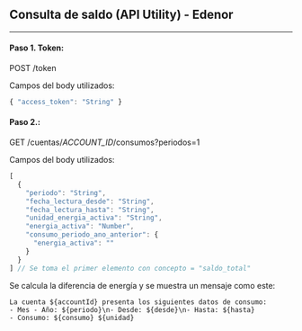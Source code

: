 ## Consulta de saldo (API Utility) - Edenor
---------------------------------------------------------

#### Paso 1. Token:
POST /token

Campos del body utilizados:
```js
{ "access_token": "String" }
```
#### Paso 2.:
GET /cuentas/*ACCOUNT_ID*/consumos?periodos=1

Campos del body utilizados:
```js
[
  {
    "periodo": "String",
    "fecha_lectura_desde": "String",
    "fecha_lectura_hasta": "String",
    "unidad_energia_activa": "String",
    "energia_activa": "Number",
    "consumo_periodo_ano_anterior": {
      "energia_activa": ""
    }
  }
] // Se toma el primer elemento con concepto = "saldo_total"
```
Se calcula la diferencia de energía y se muestra un mensaje como este:
```
La cuenta ${accountId} presenta los siguientes datos de consumo:
- Mes - Año: ${periodo}\n- Desde: ${desde}\n- Hasta: ${hasta}
- Consumo: ${consumo} ${unidad}
```